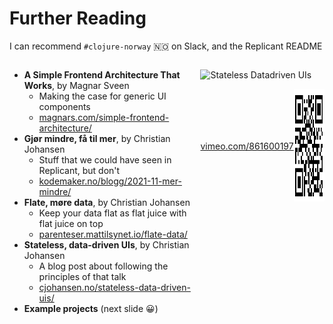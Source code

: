 <div class="slide">

# Further Reading

I can recommend `#clojure-norway` 🇳🇴 on Slack, and the Replicant README

<div style="display: flex; flex-direction: row;">
<div style="display: flex; flex-direction: column; flex: 1;">

* **A Simple Frontend Architecture That Works**, by Magnar Sveen
  * Making the case for generic UI components
  * [magnars.com/simple-frontend-architecture/](https://magnars.com/simple-frontend-architecture/)
* **Gjør mindre, få til mer**, by Christian Johansen
  * Stuff that we could have seen in Replicant, but don't
  * [kodemaker.no/blogg/2021-11-mer-mindre/](https://www.kodemaker.no/blogg/2021-11-mer-mindre/)
* **Flate, møre data**, by Christian Johansen
  * Keep your data flat as flat juice with flat juice on top
  * [parenteser.mattilsynet.io/flate-data/](https://parenteser.mattilsynet.io/flate-data/)
* **Stateless, data-driven UIs**, by Christian Johansen
  * A blog post about following the principles of that talk
  * [cjohansen.no/stateless-data-driven-uis/](https://cjohansen.no/stateless-data-driven-uis/)
* **Example projects** (next slide 😀)

</div>

<div class="column" style="flex: 0.65;">

![Stateless Datadriven UIs](images/stateless-datadriven-ui-talk.png)

<div style="display: flex; flex-direction: row; align-items: center;">
  <div style="flex: 1; text-align: center;">
    <a href="https://vimeo.com/861600197">vimeo.com/861600197</a>
  </div>
  <div style="flex: 1; text-align: center;">
    <img src="images/stateless-and-datadriven-qr.png" alt="Stateless Datadriven UIs QR code" width="180" height="180">
  </div>
</div>

</div>

</div>

</div>
